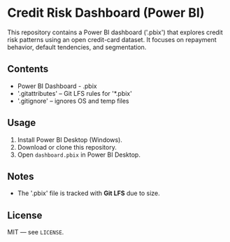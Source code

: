 # Credit Risk Dashboard (Power BI)

This repository contains a Power BI dashboard ('.pbix') that explores credit risk patterns using an open credit-card dataset.
It focuses on repayment behavior, default tendencies, and segmentation.

## Contents
- Power BI Dashboard - .pbix
- '.gitattributes' – Git LFS rules for '*.pbix'
- '.gitignore' – ignores OS and temp files

## Usage
1. Install Power BI Desktop (Windows).
2. Download or clone this repository.
3. Open `dashboard.pbix` in Power BI Desktop.

## Notes
- The '.pbix' file is tracked with **Git LFS** due to size.

## License
MIT — see `LICENSE`.
